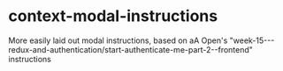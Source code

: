 # context-modal-instructions
More easily laid out modal instructions, based on aA Open's "week-15---redux-and-authentication/start-authenticate-me-part-2--frontend" instructions

